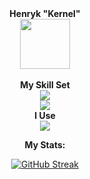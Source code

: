 <div align="center">
  <b>Henryk "Kernel"</b>
  <br>
  
  <img src="https://avatars.githubusercontent.com/u/124568923" width=80>
</div>

<div align="center">
  <br>
  <b>My Skill Set</b>
  <br>

  <a href="https://skillicons.dev">
    <img src="https://skillicons.dev/icons?i=linux"/>
  </a>
  
  <br>
  <a href="https://skillicons.dev">
    <img src="https://skillicons.dev/icons?i=cs,py,java"/>
  </a>

  <br>
  <b>I Use</b>
  <br>

  <a href="https://skillicons.dev">
    <img src="https://skillicons.dev/icons?i=rider,neovim,arch,unity"/>
  </a>

  <b>My Stats:</b>

  [![GitHub Streak](https://streak-stats.demolab.com/?user=kernelxdev&theme=dark)](https://git.io/streak-stats)
</div>
